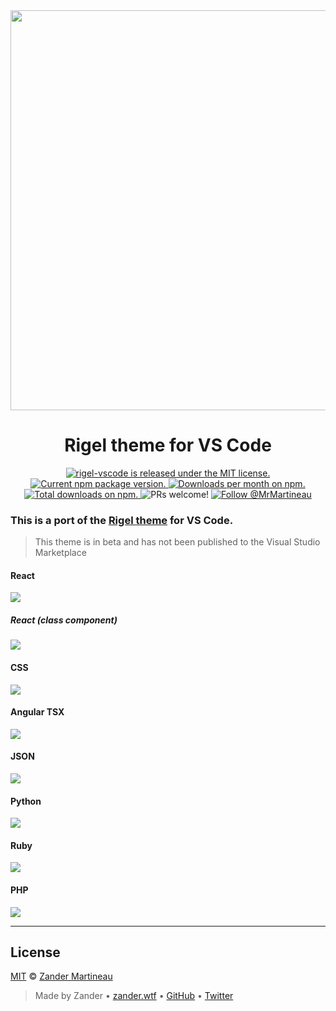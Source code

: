 <div align="center">
  <img
    src="https://user-images.githubusercontent.com/12150276/62868142-d9a16100-bd0c-11e9-8d25-9e28afa6df37.png"
    width="640"
  />

  <h1>Rigel theme for VS Code</h1>

  <p>
    <a
      href="https://github.com/MrMartineau/rigel-vscode/blob/master/LICENSE"
    >
      <img
        src="https://img.shields.io/badge/license-MIT-blue.svg"
        alt="rigel-vscode is released under the MIT license."
      />
    </a>
    <a href="https://www.npmjs.org/package/rigel-vscode">
      <img
        src="https://img.shields.io/npm/v/rigel-vscode.svg"
        alt="Current npm package version."
      />
    </a>
    <a
      href="https://npmcharts.com/compare/rigel-vscode?minimal=true"
    >
      <img
        src="https://img.shields.io/npm/dm/rigel-vscode.svg"
        alt="Downloads per month on npm."
      />
    </a>
    <a
      href="https://npmcharts.com/compare/rigel-vscode?minimal=true"
    >
      <img
        src="https://img.shields.io/npm/dt/rigel-vscode.svg"
        alt="Total downloads on npm."
      />
    </a>
    <img
      src="https://img.shields.io/badge/PRs-welcome-brightgreen.svg"
      alt="PRs welcome!"
    />
    <a href="https://twitter.com/intent/follow?screen_name=MrMartineau">
      <img
        src="https://img.shields.io/twitter/follow/MrMartineau.svg?label=Follow%20@MrMartineau"
        alt="Follow @MrMartineau"
      />
    </a>
  </p>
</div>

### This is a port of the [Rigel theme](https://rigel.netlify.app/) for VS Code.

> This theme is in beta and has not been published to the Visual Studio Marketplace

#### React

![](assets/react-js.png)

##### React (class component)

![](assets/react-class-js.png)

#### CSS

![](assets/css.png)

#### Angular TSX

![](assets/angular-tsx.png)

#### JSON

![](assets/json.png)

#### Python

![](assets/python.png)

#### Ruby

![](assets/ruby.png)

#### PHP

![](assets/php.png)

---

## License

[MIT](https://choosealicense.com/licenses/mit/) © [Zander Martineau](https://zander.wtf)

> Made by Zander • [zander.wtf](https://zander.wtf) • [GitHub](https://github.com/mrmartineau/) • [Twitter](https://twitter.com/mrmartineau/)
